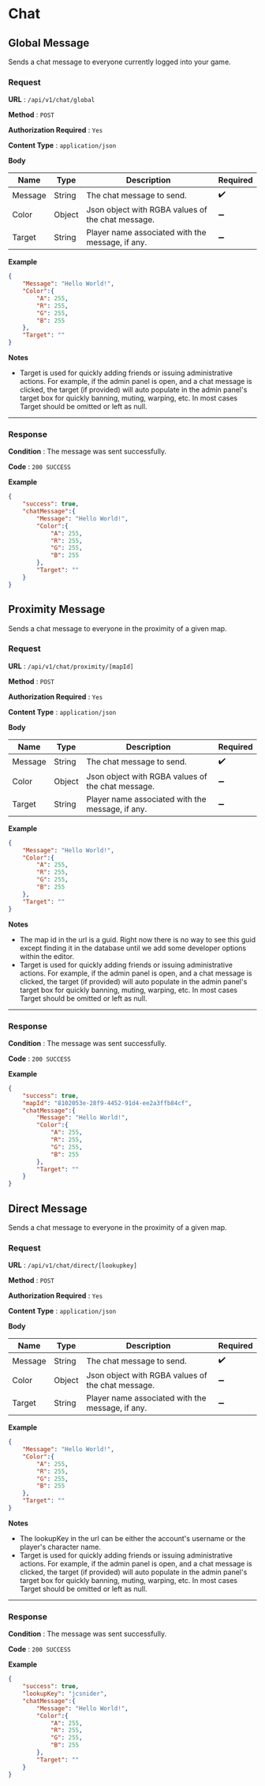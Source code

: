 # Chat


## Global Message

Sends a chat message to everyone currently logged into your game.

### Request

**URL** : `/api/v1/chat/global`

**Method** : `POST`

**Authorization Required** : `Yes`

**Content Type** : `application/json`

**Body**

| Name  | Type | Description | Required |
| ----- | ---- |------------ | -------- |
| Message | String  | The chat message to send. | :heavy_check_mark: |
| Color | Object  | Json object with RGBA values of the chat message. | :heavy_minus_sign: |
| Target | String  | Player name associated with the message, if any. | :heavy_minus_sign: |

**Example**

```json
{
	"Message": "Hello World!",
	"Color":{
		"A": 255,
		"R": 255,
		"G": 255,
		"B": 255
	},
	"Target": ""
}
```


**Notes**

* Target is used for quickly adding friends or issuing administrative actions. For example, if the admin panel is open, and a chat message is clicked, the target (if provided) will auto populate in the admin panel's target box for quickly banning, muting, warping, etc.  In most cases Target should be omitted or left as null.

---

### Response

**Condition** : The message was sent successfully.

**Code** : `200 SUCCESS`

**Example**

```json
{
	"success": true,
	"chatMessage":{
		"Message": "Hello World!",
		"Color":{
			"A": 255,
			"R": 255,
			"G": 255,
			"B": 255
		},
		"Target": ""
	}
}
```


## Proximity Message

Sends a chat message to everyone in the proximity of a given map.

### Request

**URL** : `/api/v1/chat/proximity/[mapId]`

**Method** : `POST`

**Authorization Required** : `Yes`

**Content Type** : `application/json`

**Body**

| Name  | Type | Description | Required |
| ----- | ---- |------------ | -------- |
| Message | String  | The chat message to send. | :heavy_check_mark: |
| Color | Object  | Json object with RGBA values of the chat message. | :heavy_minus_sign: |
| Target | String  | Player name associated with the message, if any. | :heavy_minus_sign: |

**Example**

```json
{
	"Message": "Hello World!",
	"Color":{
		"A": 255,
		"R": 255,
		"G": 255,
		"B": 255
	},
	"Target": ""
}
```


**Notes**
* The map id in the url is a guid. Right now there is no way to see this guid except finding it in the database until we add some developer options within the editor.
* Target is used for quickly adding friends or issuing administrative actions. For example, if the admin panel is open, and a chat message is clicked, the target (if provided) will auto populate in the admin panel's target box for quickly banning, muting, warping, etc.  In most cases Target should be omitted or left as null.

---

### Response

**Condition** : The message was sent successfully.

**Code** : `200 SUCCESS`

**Example**

```json
{
	"success": true,
	"mapId": "8102053e-28f9-4452-91d4-ee2a3ffb84cf",
	"chatMessage":{
		"Message": "Hello World!",
		"Color":{
			"A": 255,
			"R": 255,
			"G": 255,
			"B": 255
		},
		"Target": ""
	}
}
```


## Direct Message

Sends a chat message to everyone in the proximity of a given map.

### Request

**URL** : `/api/v1/chat/direct/[lookupkey]`

**Method** : `POST`

**Authorization Required** : `Yes`

**Content Type** : `application/json`

**Body**

| Name  | Type | Description | Required |
| ----- | ---- |------------ | -------- |
| Message | String  | The chat message to send. | :heavy_check_mark: |
| Color | Object  | Json object with RGBA values of the chat message. | :heavy_minus_sign: |
| Target | String  | Player name associated with the message, if any. | :heavy_minus_sign: |

**Example**

```json
{
	"Message": "Hello World!",
	"Color":{
		"A": 255,
		"R": 255,
		"G": 255,
		"B": 255
	},
	"Target": ""
}
```


**Notes**
* The lookupKey in the url can be either the account's username or the player's character name.
* Target is used for quickly adding friends or issuing administrative actions. For example, if the admin panel is open, and a chat message is clicked, the target (if provided) will auto populate in the admin panel's target box for quickly banning, muting, warping, etc.  In most cases Target should be omitted or left as null.

---

### Response

**Condition** : The message was sent successfully.

**Code** : `200 SUCCESS`

**Example**

```json
{
	"success": true,
	"lookupKey": "jcsnider",
	"chatMessage":{
		"Message": "Hello World!",
		"Color":{
			"A": 255,
			"R": 255,
			"G": 255,
			"B": 255
		},
		"Target": ""
	}
}
```